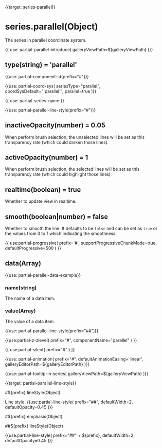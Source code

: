 
{{target: series-parallel}}

# series.parallel(Object)

The series in parallel coordinate system.

{{ use: partial-parallel-introduce(
    galleryViewPath=${galleryViewPath}
)}}


## type(string) = 'parallel'

{{use: partial-component-id(prefix="#")}}

{{use: partial-coord-sys(
    seriesType="parallel",
    coordSysDefault="'parallel'",
    parallel=true
)}}


{{ use: partial-series-name }}


{{use: partial-parallel-line-style(prefix="#")}}


## inactiveOpacity(number) = 0.05

When perform brush selection, the unselected lines will be set as this transparency rate (which could darken those lines).

## activeOpacity(number) = 1

When perform brush selection, the selected lines will be set as this transparency rate (which could highlight those lines).


## realtime(boolean) = true

Whether to update view in realtime.

## smooth(boolean|number) = false

Whether to smooth the line. It defaults to be `false` and can be set as `true` or the values from 0 to 1 which indicating the smoothness.


{{ use:partial-progressive(
    prefix='#',
    supportProgressiveChunkMode=true,
    defaultProgressive=500
) }}


## data(Array)

{{use: partial-parallel-data-example}}

### name(string)

The name of a data item.

### value(Array)

The value of a data item.

{{use: partial-parallel-line-style(prefix="##")}}


{{use:partial-z-zlevel(
    prefix="#",
    componentName="parallel"
) }}

{{ use:partial-silent(
    prefix="#"
) }}

{{use: partial-animation(
    prefix="#",
    defaultAnimationEasing='linear',
    galleryEditorPath=${galleryEditorPath}
)}}


{{use: partial-tooltip-in-series(
    galleryViewPath=${galleryViewPath}
)}}



{{target: partial-parallel-line-style}}

#${prefix} lineStyle(Object)

Line style.
{{use:partial-line-style(
    prefix="##",
    defaultWidth=2,
    defaultOpacity=0.45
)}}

#${prefix} emphasis(Object)

##${prefix} lineStyle(Object)

{{use:partial-line-style(
    prefix="##" + ${prefix},
    defaultWidth=2,
    defaultOpacity=0.45
)}}



